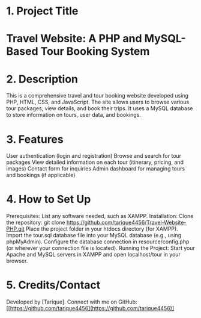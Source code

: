  # 1. Project Title
# Travel Website: A PHP and MySQL-Based Tour Booking System

# 2. Description
This is a comprehensive travel and tour booking website developed using PHP, HTML, CSS, and JavaScript. 
The site allows users to browse various tour packages, view details, and book their trips. It uses a MySQL database to store information on tours, user data, and bookings.

# 3. Features
User authentication (login and registration)
Browse and search for tour packages
View detailed information on each tour (itinerary, pricing, and images)
Contact form for inquiries
Admin dashboard for managing tours and bookings (if applicable)

# 4. How to Set Up
Prerequisites: List any software needed, such as XAMPP.
Installation:
Clone the repository: git clone https://github.com/tarique4456/Travel-Website-PHP.git
Place the project folder in your htdocs directory (for XAMPP).
Import the tour.sql database file into your MySQL database (e.g., using phpMyAdmin).
Configure the database connection in resource/config.php (or wherever your connection file is located).
Running the Project: Start your Apache and MySQL servers in XAMPP and open localhost/tour in your browser.

# 5. Credits/Contact
Developed by [Tarique]. Connect with me on GitHub: [[https://github.com/tarique4456](https://github.com/tarique4456)]
